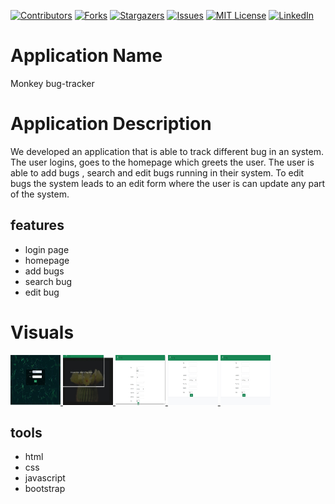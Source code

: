<!-- MARKDOWN LINKS & IMAGES -->
<!-- https://www.markdownguide.org/basic-syntax/#reference-style-links -->
[contributors-shield]: https://img.shields.io/github/contributors/othneildrew/Best-README-Template.svg?style=for-the-badge
[contributors-url]: https://github.com/othneildrew/Best-README-Template/graphs/contributors
[forks-shield]: https://img.shields.io/github/forks/othneildrew/Best-README-Template.svg?style=for-the-badge
[forks-url]: https://github.com/othneildrew/Best-README-Template/network/members
[stars-shield]: https://img.shields.io/github/stars/othneildrew/Best-README-Template.svg?style=for-the-badge
[stars-url]: https://github.com/othneildrew/Best-README-Template/stargazers
[issues-shield]: https://img.shields.io/github/issues/othneildrew/Best-README-Template.svg?style=for-the-badge
[issues-url]: https://github.com/othneildrew/Best-README-Template/issues
[license-shield]: https://img.shields.io/github/license/othneildrew/Best-README-Template.svg?style=for-the-badge
[license-url]: https://github.com/othneildrew/Best-README-Template/blob/master/LICENSE.txt
[linkedin-shield]: https://img.shields.io/badge/-LinkedIn-black.svg?style=for-the-badge&logo=linkedin&colorB=555
[linkedin-url]: https://linkedin.com/in/othneildrew

[![Contributors][contributors-shield]][contributors-url]
[![Forks][forks-shield]][forks-url]
[![Stargazers][stars-shield]][stars-url]
[![Issues][issues-shield]][issues-url]
[![MIT License][license-shield]][license-url]
[![LinkedIn][linkedin-shield]][linkedin-url]


# Application Name
Monkey bug-tracker

# Application Description
We developed an application that is able to track different bug in an system. The user logins, goes to the homepage which greets the user. The user is able to add bugs , search and edit bugs running in their system. To edit bugs the system leads to an edit form where the user is can update any part of the system. 

## features 
- login page 
- homepage 
- add bugs 
- search bug
- edit bug 

# Visuals

 <a href="https://github.com/Chanellevs/Bug-tracker/edit/main/README.md">
    <img src="images/photo1.jpeg"  width="80" height="80">
  </a>

<a href="https://github.com/Chanellevs/Bug-tracker/edit/main/README.md">
    <img src="images/photo2.jpeg" alt="Logo" width="80" height="80">
  </a>

<a href="https://github.com/Chanellevs/Bug-tracker/edit/main/README.md">
    <img src="images/photo3.jpeg" alt="Logo" width="80" height="80">
  </a>


<a href="https://github.com/Chanellevs/Bug-tracker/edit/main/README.md">
    <img src="images/photo4.jpeg" alt="Logo" width="80" height="80">
  </a>
  
  <a href="https://github.com/Chanellevs/Bug-tracker/edit/main/README.md">
    <img src="images/photo5.jpeg" alt="Logo" width="80" height="80">
  </a>



## tools
- html
- css
- javascript 
- bootstrap


